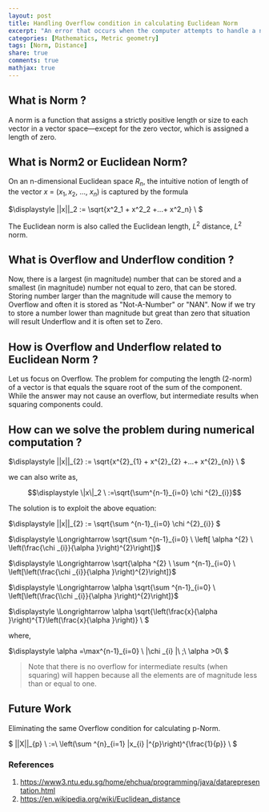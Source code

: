 ```yaml
---
layout: post
title: Handling Overflow condition in calculating Euclidean Norm
excerpt: "An error that occurs when the computer attempts to handle a number that is too large for it. If during execution of Euclidean Distance it arrives at a number outside this range, How will you handle it ?"
categories: [Mathematics, Metric geometry]
tags: [Norm, Distance]
share: true
comments: true
mathjax: true
---
```


## What is Norm ?

A norm is a function that assigns a strictly positive length or size to each vector in a vector space—except for the zero vector, which is assigned a length of zero.

## What is Norm2 or Euclidean Norm?

On an n-dimensional Euclidean space $\displaystyle R_{n}$, the intuitive notion of length of the vector $\displaystyle x\ =\ ( x_{1} ,x_{2} ,\ ...,\ x_{n})$ is captured by the formula
 
$\displaystyle \|\|x\|\|_2 := \sqrt{x^2_1 + x^2_2  +...+ x^2_n} \ $

The Euclidean norm is also called the Euclidean length, $\displaystyle L^{2}$ distance, $\displaystyle L^{2}$ norm.


## What is Overflow and Underflow condition ?

Now, there is a largest (in magnitude) number that can be stored and a smallest (in magnitude) number not equal to zero, that can be stored. Storing number larger than the magnitude will cause the memory to Overflow and often it is stored as "Not-A-Number" or "NAN". Now if we try to store a number lower than magnitude but great than zero that situation will result Underflow and it is often set to Zero.

## How is Overflow and Underflow related to Euclidean Norm ?

Let us focus on Overflow. The problem for computing the length (2-norm) of a vector is that equals the square root of the sum of the component. 
While the answer may not cause an overflow, but intermediate results when squaring components could.

## How can we solve the problem  during numerical computation ?

$\displaystyle \|\|x\|\|\_{2} := \sqrt{x^{2}\_{1} + x^{2}\_{2} +...+ x^{2}\_{n}} \ $

we can also write as,

$$\displaystyle \|x\|_2 \ :=\sqrt{\sum^{n-1}_{i=0} \chi ^{2}_{i}}$$

The solution is to exploit the above equation:


$\displaystyle \|\|x\|\|\_{2} := \sqrt{\sum ^{n-1}\_{i=0} \chi ^{2}_{i}} $

$\displaystyle \Longrightarrow \sqrt{\sum ^{n-1}_{i=0} \ \left[ \alpha ^{2} \ \left(\frac{\chi _{i}}{\alpha }\right)^{2}\right]}$

$\displaystyle \Longrightarrow \sqrt{\alpha ^{2} \ \sum ^{n-1}_{i=0} \ \left[\left(\frac{\chi _{i}}{\alpha }\right)^{2}\right]}$

$\displaystyle \Longrightarrow \alpha \sqrt{\sum ^{n-1}_{i=0} \ \left[\left(\frac{\\chi _{i}}{\alpha }\right)^{2}\right]}$

$\displaystyle \Longrightarrow \alpha \sqrt{\left(\frac{x}{\alpha }\right)^{T}\left(\frac{x}{\alpha }\right)} \ $


where,

$\displaystyle \alpha =\max^{n-1}\_{i=0} \ \|\chi _{i} \|\ ;\ \alpha  >0\ $

> Note that there is no overflow for intermediate results (when squaring) will happen because all the elements are of magnitude less than or equal to one.


## Future Work

Eliminating the same Overflow condition for calculating p-Norm.

$ \|\|X\|\|\_{p} \ :=\ \left(\sum ^{n}\_{i=1} \|x\_{i} \|^{p}\right)^{\frac{1}{p}} \  $



### References

1. https://www3.ntu.edu.sg/home/ehchua/programming/java/datarepresentation.html
2. https://en.wikipedia.org/wiki/Euclidean_distance